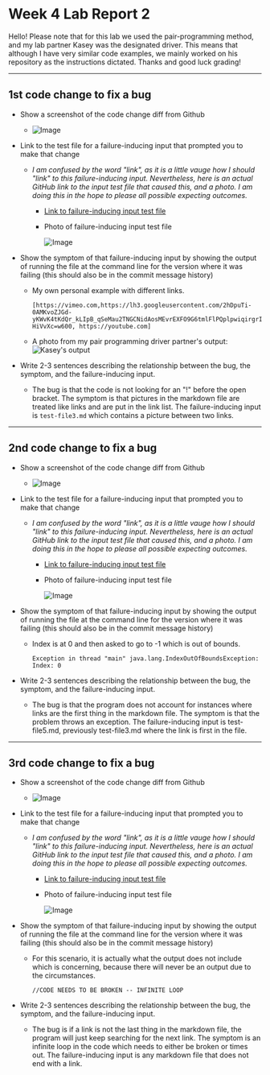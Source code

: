 # Week 4 Lab Report 2

Hello! Please note that for this lab we used the pair-programming method, and my lab partner Kasey was the designated driver. This means that although I have very similar code examples, we mainly worked on his repository as the instructions dictated. Thanks and good luck grading!

---

## 1st code change to fix a bug

* Show a screenshot of the code change diff from Github

    * ![Image](lab-report-2-photos\screencapture-github-zayverrulez-markdown-parser-commit-535ea718011a88ef2952324682ae1341ea2a8013-2022-04-24-21_44_30.png)

* Link to the test file for a failure-inducing input that prompted you to make that
change

    * *I am confused by the word "link", as it is a little vauge how I should "link" to this failure-inducing input. Nevertheless, here is an actual GitHub link to the input test file that caused this, and a photo. I am doing this in the hope to please all possible expecting outcomes.*

        * [Link to failure-inducing input test file](https://github.com/zayverrulez/markdown-parser/blob/main/test-file3.md)

        * Photo of failure-inducing input test file

            ![Image](lab-report-2-photos\Screenshot_5.png)

* Show the symptom of that failure-inducing input by showing the output of
running the file at the command line for the version where it was failing (this
should also be in the commit message history)
    * My own personal example with different links.
      ```
      [https://vimeo.com,https://lh3.googleusercontent.com/2hDpuTi-0AMKvoZJGd-yKWvK4tKdQr_kLIpB_qSeMau2TNGCNidAosMEvrEXFO9G6tmlFlPQplpwiqirgrIPWnCKMvElaYgI-HiVvXc=w600, https://youtube.com]
      ```
    * A photo from my pair programming driver partner's output:
    ![Kasey's output](lab-report-2-photos\Screenshot_4.png)

* Write 2-3 sentences describing the relationship between the bug, the
symptom, and the failure-inducing input.

    * The bug is that the code is not looking for an "!" before the open bracket. The symptom is that pictures in the markdown file are treated like links and are put in the link list. The failure-inducing input is `test-file3.md` which contains a picture between two links. 

---

## 2nd code change to fix a bug

* Show a screenshot of the code change diff from Github

    * ![Image](lab-report-2-photos\Screenshot_6.png)

* Link to the test file for a failure-inducing input that prompted you to make that
change

    * *I am confused by the word "link", as it is a little vauge how I should "link" to this failure-inducing input. Nevertheless, here is an actual GitHub link to the input test file that caused this, and a photo. I am doing this in the hope to please all possible expecting outcomes.*

        * [Link to failure-inducing input test file](https://github.com/zayverrulez/markdown-parser/blob/main/test-file4.md)

        * Photo of failure-inducing input test file

            ![Image](lab-report-2-photos\Screenshot_3.png)

* Show the symptom of that failure-inducing input by showing the output of
running the file at the command line for the version where it was failing (this
should also be in the commit message history)
    * Index is at 0 and then asked to go to -1 which is out of bounds.
      ```
      Exception in thread "main" java.lang.IndexOutOfBoundsException: Index: 0
      ```

* Write 2-3 sentences describing the relationship between the bug, the
symptom, and the failure-inducing input.

    * The bug is that the program does not account for instances where links are the first thing in the markdown file. The symptom is that the problem throws an exception. The failure-inducing input is test-file5.md, previously test-file3.md where the link is first in the file.

---

## 3rd code change to fix a bug

* Show a screenshot of the code change diff from Github

    * ![Image](lab-report-2-photos\Screenshot_7.png)

* Link to the test file for a failure-inducing input that prompted you to make that
change

    * *I am confused by the word "link", as it is a little vauge how I should "link" to this failure-inducing input. Nevertheless, here is an actual GitHub link to the input test file that caused this, and a photo. I am doing this in the hope to please all possible expecting outcomes.*

        * [Link to failure-inducing input test file](https://github.com/zayverrulez/markdown-parser/blob/main/test-file4.md)

        * Photo of failure-inducing input test file

            ![Image](lab-report-2-photos\Screenshot_3.png)

* Show the symptom of that failure-inducing input by showing the output of
running the file at the command line for the version where it was failing (this
should also be in the commit message history)
    * For this scenario, it is actually what the output does not include which is concerning, because there will never be an output due to the circumstances.
      ```
      //CODE NEEDS TO BE BROKEN -- INFINITE LOOP
      ```

* Write 2-3 sentences describing the relationship between the bug, the
symptom, and the failure-inducing input.

    * The bug is if a link is not the last thing in the markdown file, the program will just keep searching for the next link. The symptom is an infinite loop in the code which needs to either be broken or times out. The failure-inducing input is any markdown file that does not end with a link.
